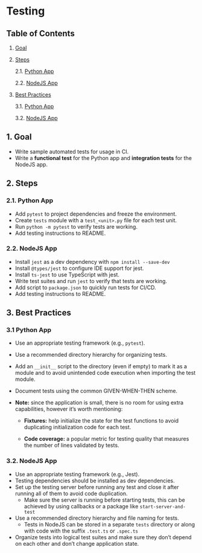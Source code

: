 # Testing

## Table of Contents

1. [Goal](#1-Goal)

2. [Steps](#2-Steps)

   2.1. [Python App](#2.1-Python-App)

   2.2. [NodeJS App](#2.2-NodeJS-App)

3. [Best Practices](#3-Best-Practices)

   3.1. [Python App](#3.1-Python-App)

   3.2. [NodeJS App](#3.2-NodeJS-App)

## 1. Goal

- Write sample automated tests for usage in CI.
- Write a **functional test** for the Python app and **integration tests** for the NodeJS app.

## 2. Steps

### 2.1. Python App

- Add `pytest` to project dependencies and freeze the environment.
- Create `tests` module with a `test_<unit>.py` file for each test unit.
- Run `python -m pytest` to verify tests are working.
- Add testing instructions to README.

### 2.2. NodeJS App

- Install `jest` as a dev dependency with `npm install --save-dev`
- Install `@types/jest` to configure IDE support for jest.
- Install `ts-jest` to use TypeScript with jest.
- Write test suites and run `jest` to verify that tests are working.
- Add script to `package.json` to quickly run tests for CI/CD. 
- Add testing instructions to README.

## 3. Best Practices

### 3.1 Python App

- Use an appropriate testing framework (e.g., `pytest`).
- Use a recommended directory hierarchy for organizing tests.
- Add an `__init__` script to the directory (even if empty) to mark it as a module and to avoid unintended code execution when importing the test module.
- Document tests using the common GIVEN-WHEN-THEN scheme.
- **Note:** since the application is small, there is no room for using extra capabilities, however it’s worth mentioning:

  - **Fixtures:** help initialize the state for the test functions to avoid duplicating initialization code for each test.

  - **Code coverage:** a popular metric for testing quality that measures the number of lines validated by tests.

### 3.2. NodeJS App

- Use an appropriate testing framework (e.g., Jest).
- Testing dependencies should be installed as dev dependencies.
- Set up the testing server before running any test and close it after running all of them to avoid code duplication.
  - Make sure the server is running before starting tests, this can be achieved by using callbacks or a package like `start-server-and-test`
- Use a recommended directory hierarchy and file naming for tests.
  - Tests in NodeJS can be stored in a separate `tests` directory or along with code with the suffix `.test.ts` or `.spec.ts`
- Organize tests into logical test suites and make sure they don’t depend on each other and don’t change application state.
